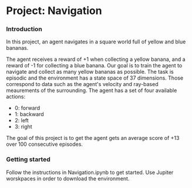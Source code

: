 # Project: Navigation

### Introduction
In this project, an agent navigates in a square world full of yellow and blue bananas. 





The agent receives a reward of +1 when collecting a yellow banana, and a reward of -1 for collecting a blue banana. Our goal is to train the agent to navigate and collect as many yellow bananas as possible. The task is episodic and the environment has a state space of 37 dimensions. Those correspond to data such as the agent's velocity and ray-based meaurements of the surrounding. The agent has a set of four available actions:

* 0: forward
* 1: backward
* 2: left
* 3: right

The goal of this project is to get the agent gets an average score of +13 over 100 consecutive episodes.

### Getting started

Follow the instructions in Navigation.ipynb to get started. Use Jupiter worskpaces in order to download the environment. 
